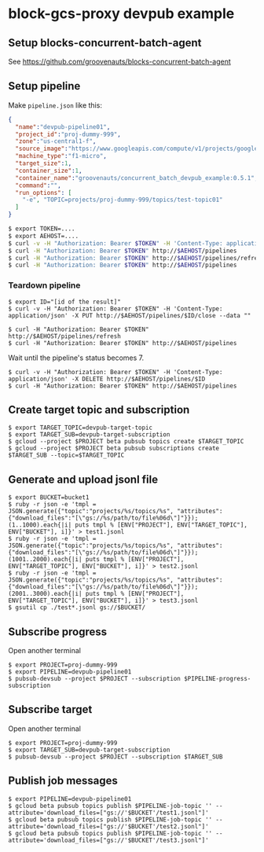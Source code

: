 # block-gcs-proxy devpub example

## Setup blocks-concurrent-batch-agent

See https://github.com/groovenauts/blocks-concurrent-batch-agent

## Setup pipeline

Make `pipeline.json` like this:

```json
{
  "name":"devpub-pipeline01",
  "project_id":"proj-dummy-999",
  "zone":"us-central1-f",
  "source_image":"https://www.googleapis.com/compute/v1/projects/google-containers/global/images/gci-stable-55-8872-76-0",
  "machine_type":"f1-micro",
  "target_size":1,
  "container_size":1,
  "container_name":"groovenauts/concurrent_batch_devpub_example:0.5.1",
  "command":"",
  "run_options": [
    "-e", "TOPIC=projects/proj-dummy-999/topics/test-topic01"
  ]
}
```

```bash
$ export TOKEN=....
$ export AEHOST=....
$ curl -v -H "Authorization: Bearer $TOKEN" -H 'Content-Type: application/json' -X POST http://$AEHOST/pipelines --data @pipeline.json
$ curl -H "Authorization: Bearer $TOKEN" http://$AEHOST/pipelines
$ curl -H "Authorization: Bearer $TOKEN" http://$AEHOST/pipelines/refresh
$ curl -H "Authorization: Bearer $TOKEN" http://$AEHOST/pipelines
```


### Teardown pipeline

```
$ export ID="[id of the result]"
$ curl -v -H "Authorization: Bearer $TOKEN" -H 'Content-Type: application/json' -X PUT http://$AEHOST/pipelines/$ID/close --data ""
```

```
$ curl -H "Authorization: Bearer $TOKEN" http://$AEHOST/pipelines/refresh
$ curl -H "Authorization: Bearer $TOKEN" http://$AEHOST/pipelines
```

Wait until the pipeline's status becomes 7.


```
$ curl -v -H "Authorization: Bearer $TOKEN" -H 'Content-Type: application/json' -X DELETE http://$AEHOST/pipelines/$ID
$ curl -H "Authorization: Bearer $TOKEN" http://$AEHOST/pipelines
```

## Create target topic and subscription

```
$ export TARGET_TOPIC=devpub-target-topic
$ export TARGET_SUB=devpub-target-subscription
$ gcloud --project $PROJECT beta pubsub topics create $TARGET_TOPIC
$ gcloud --project $PROJECT beta pubsub subscriptions create $TARGET_SUB --topic=$TARGET_TOPIC
```

## Generate and upload jsonl file

```
$ export BUCKET=bucket1
$ ruby -r json -e 'tmpl = JSON.generate({"topic":"projects/%s/topics/%s", "attributes":{"download_files":"[\"gs://%s/path/to/file%06d\"]"}}); (1..1000).each{|i| puts tmpl % [ENV["PROJECT"], ENV["TARGET_TOPIC"], ENV["BUCKET"], i]}' > test1.jsonl
$ ruby -r json -e 'tmpl = JSON.generate({"topic":"projects/%s/topics/%s", "attributes":{"download_files":"[\"gs://%s/path/to/file%06d\"]"}}); (1001..2000).each{|i| puts tmpl % [ENV["PROJECT"], ENV["TARGET_TOPIC"], ENV["BUCKET"], i]}' > test2.jsonl
$ ruby -r json -e 'tmpl = JSON.generate({"topic":"projects/%s/topics/%s", "attributes":{"download_files":"[\"gs://%s/path/to/file%06d\"]"}}); (2001..3000).each{|i| puts tmpl % [ENV["PROJECT"], ENV["TARGET_TOPIC"], ENV["BUCKET"], i]}' > test3.jsonl
$ gsutil cp ./test*.jsonl gs://$BUCKET/
```

## Subscribe progress

Open another terminal

```
$ export PROJECT=proj-dummy-999
$ export PIPELINE=devpub-pipeline01
$ pubsub-devsub --project $PROJECT --subscription $PIPELINE-progress-subscription
```

## Subscribe target

Open another terminal

```
$ export PROJECT=proj-dummy-999
$ export TARGET_SUB=devpub-target-subscription
$ pubsub-devsub --project $PROJECT --subscription $TARGET_SUB
```


## Publish job messages

```
$ export PIPELINE=devpub-pipeline01
$ gcloud beta pubsub topics publish $PIPELINE-job-topic '' --attribute='download_files=["gs://'$BUCKET'/test1.jsonl"]'
$ gcloud beta pubsub topics publish $PIPELINE-job-topic '' --attribute='download_files=["gs://'$BUCKET'/test2.jsonl"]'
$ gcloud beta pubsub topics publish $PIPELINE-job-topic '' --attribute='download_files=["gs://'$BUCKET'/test3.jsonl"]'
```
